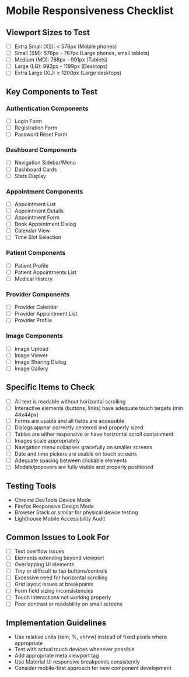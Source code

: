 # Mobile Responsiveness Checklist

## Viewport Sizes to Test
- [ ] Extra Small (XS): < 576px (Mobile phones)
- [ ] Small (SM): 576px - 767px (Large phones, small tablets)
- [ ] Medium (MD): 768px - 991px (Tablets)
- [ ] Large (LG): 992px - 1199px (Desktops)
- [ ] Extra Large (XL): ≥ 1200px (Large desktops)

## Key Components to Test

### Authentication Components
- [ ] Login Form
- [ ] Registration Form
- [ ] Password Reset Form

### Dashboard Components
- [ ] Navigation Sidebar/Menu
- [ ] Dashboard Cards
- [ ] Stats Display

### Appointment Components
- [ ] Appointment List
- [ ] Appointment Details
- [ ] Appointment Form
- [ ] Book Appointment Dialog
- [ ] Calendar View
- [ ] Time Slot Selection

### Patient Components
- [ ] Patient Profile
- [ ] Patient Appointments List
- [ ] Medical History

### Provider Components
- [ ] Provider Calendar
- [ ] Provider Appointment List
- [ ] Provider Profile

### Image Components
- [ ] Image Upload
- [ ] Image Viewer
- [ ] Image Sharing Dialog
- [ ] Image Gallery

## Specific Items to Check
- [ ] All text is readable without horizontal scrolling
- [ ] Interactive elements (buttons, links) have adequate touch targets (min 44x44px)
- [ ] Forms are usable and all fields are accessible
- [ ] Dialogs appear correctly centered and properly sized
- [ ] Tables are either responsive or have horizontal scroll containment
- [ ] Images scale appropriately
- [ ] Navigation menu collapses gracefully on smaller screens
- [ ] Date and time pickers are usable on touch screens
- [ ] Adequate spacing between clickable elements
- [ ] Modals/popovers are fully visible and properly positioned

## Testing Tools
- Chrome DevTools Device Mode
- Firefox Responsive Design Mode
- Browser Stack or similar for physical device testing
- Lighthouse Mobile Accessibility Audit

## Common Issues to Look For
- [ ] Text overflow issues
- [ ] Elements extending beyond viewport
- [ ] Overlapping UI elements
- [ ] Tiny or difficult to tap buttons/controls
- [ ] Excessive need for horizontal scrolling
- [ ] Grid layout issues at breakpoints
- [ ] Form field sizing inconsistencies
- [ ] Touch interactions not working properly
- [ ] Poor contrast or readability on small screens

## Implementation Guidelines
- Use relative units (rem, %, vh/vw) instead of fixed pixels where appropriate
- Test with actual touch devices whenever possible
- Add appropriate meta viewport tag
- Use Material UI responsive breakpoints consistently
- Consider mobile-first approach for new component development 